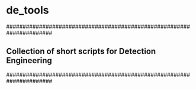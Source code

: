 # de_tools


######################################################################
## Collection of short scripts for Detection Engineering
######################################################################
